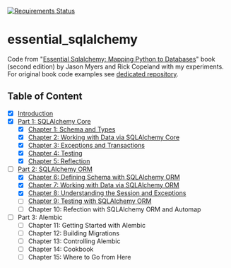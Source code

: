 [![Requirements Status](https://requires.io/github/lancelote/essential_sqlalchemy/requirements.svg?branch=master)](https://requires.io/github/lancelote/essential_sqlalchemy/requirements/?branch=master)

# essential_sqlalchemy

Code from "[Essential Sqlalchemy: Mapping Python to Databases][1]" book (second edition) by Jason Myers and Rick Copeland with my experiments. For original book code examples see [dedicated repository][2].

  [1]: https://www.goodreads.com/book/show/27560172-essential-sqlalchemy
  [2]: https://github.com/oreillymedia/essential-sqlalchemy-2e

## Table of Content

 - [x] [Introduction](src/intro/)
 - [x] [Part 1: SQLAlchemy Core](src/part1/)
     - [x] [Chapter 1: Schema and Types](src/part1/chapter1/)
     - [x] [Chapter 2: Working with Data via SQLAlchemy Core](src/part1/chapter2/)
     - [x] [Chapter 3: Exceptions and Transactions](src/part1/chapter3/)
     - [x] [Chapter 4: Testing](src/part1/chapter4/)
     - [x] [Chapter 5: Reflection](src/part1/chapter5/)
 - [ ] [Part 2: SQLAlchemy ORM](src/part2/)
     - [x] [Chapter 6: Defining Schema with SQLAlchemy ORM](src/part2/chapter6)
     - [x] [Chapter 7: Working with Data via SQLAlchemy ORM](src/part2/chapter7)
     - [x] [Chapter 8: Understanding the Session and Exceptions](src/part2/chapter8)
     - [ ] [Chapter 9: Testing with SQLAlchemy ORM](src/part2/chapter9)
     - [ ] Chapter 10: Refection with SQLAlchemy ORM and Automap
 - [ ] Part 3: Alembic
     - [ ] Chapter 11: Getting Started with Alembic
     - [ ] Chapter 12: Building Migrations
     - [ ] Chapter 13: Controlling Alembic
     - [ ] Chapter 14: Cookbook
     - [ ] Chapter 15: Where to Go from Here

